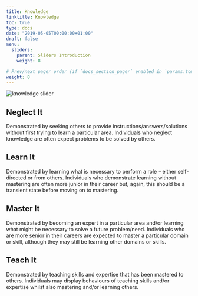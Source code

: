 ```yaml
---
title: Knowledge
linktitle: Knowledge
toc: true
type: docs
date: "2019-05-05T00:00:00+01:00"
draft: false
menu:
  sliders:
    parent: Sliders Introduction
    weight: 8

# Prev/next pager order (if `docs_section_pager` enabled in `params.toml`)
weight: 8
---
```


![knowledge slider](../knowledge-slider.svg)

## Neglect It

Demonstrated by seeking others to provide instructions/answers/solutions without first trying to learn a particular area. Individuals who neglect knowledge are often expect problems to be solved by others.

## Learn It

Demonstrated by learning what is necessary to perform a role – either self-directed or from others. Individuals who demonstrate learning without mastering are often more junior in their career but, again, this should be a transient state before moving on to mastering.

## Master It

Demonstrated by becoming an expert in a particular area and/or learning what might be necessary to solve a future problem/need. Individuals who are more senior in their careers are expected to master a particular domain or skill, although they may still be learning other domains or skills.

## Teach It

Demonstrated by teaching skills and expertise that has been mastered to others. Individuals may display behaviours of teaching skills and/or expertise whilst also mastering and/or learning others.
